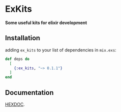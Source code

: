 # ExKits

**Some useful kits for elixir development**

## Installation

adding `ex_kits` to your list of dependencies in `mix.exs`:

```elixir
def deps do
  [
    {:ex_kits, "~> 0.1.1"}
  ]
end
```

## Documentation

[HEXDOC](https://hexdocs.pm/ex_kits/).